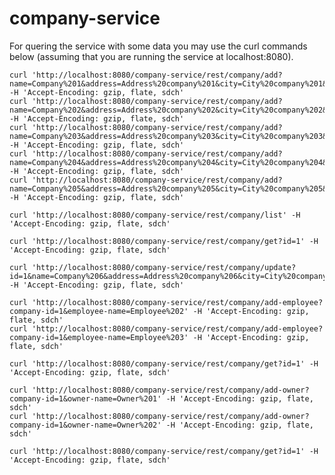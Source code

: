 # company-service

For quering the service with some data you may use the curl commands below (assuming that you are running the service at localhost:8080).

	curl 'http://localhost:8080/company-service/rest/company/add?name=Company%201&address=Address%20company%201&city=City%20company%201&country=Country%20company%201&employees=Employee%201' -H 'Accept-Encoding: gzip, flate, sdch'
	curl 'http://localhost:8080/company-service/rest/company/add?name=Company%202&address=Address%20company%202&city=City%20company%202&country=Country%20company%202&email=email@company2.com&employees=Employee%201,Employee%202' -H 'Accept-Encoding: gzip, flate, sdch'
	curl 'http://localhost:8080/company-service/rest/company/add?name=Company%203&address=Address%20company%203&city=City%20company%203&country=Country%20company%203&email=email@company3.com&phone=99999999&employees=Employee%201,Employee%202' -H 'Accept-Encoding: gzip, flate, sdch'
	curl 'http://localhost:8080/company-service/rest/company/add?name=Company%204&address=Address%20company%204&city=City%20company%204&country=Country%20company%204&email=email@company4.com&phone=99999999&employees=Employee%201' -H 'Accept-Encoding: gzip, flate, sdch'
	curl 'http://localhost:8080/company-service/rest/company/add?name=Company%205&address=Address%20company%205&city=City%20company%205&country=Country%20company%205&email=email@company5.com&phone=99999999&employees=Employee%201,Employee%202,Employee%203' -H 'Accept-Encoding: gzip, flate, sdch'
	
	curl 'http://localhost:8080/company-service/rest/company/list' -H 'Accept-Encoding: gzip, flate, sdch'
	
	curl 'http://localhost:8080/company-service/rest/company/get?id=1' -H 'Accept-Encoding: gzip, flate, sdch'
	
	curl 'http://localhost:8080/company-service/rest/company/update?id=1&name=Company%206&address=Address%20company%206&city=City%20company%206&country=Country%20company%206' -H 'Accept-Encoding: gzip, flate, sdch'
	
	curl 'http://localhost:8080/company-service/rest/company/add-employee?company-id=1&employee-name=Employee%202' -H 'Accept-Encoding: gzip, flate, sdch'
	curl 'http://localhost:8080/company-service/rest/company/add-employee?company-id=1&employee-name=Employee%203' -H 'Accept-Encoding: gzip, flate, sdch'
	
	curl 'http://localhost:8080/company-service/rest/company/get?id=1' -H 'Accept-Encoding: gzip, flate, sdch'
	
	curl 'http://localhost:8080/company-service/rest/company/add-owner?company-id=1&owner-name=Owner%201' -H 'Accept-Encoding: gzip, flate, sdch'
	curl 'http://localhost:8080/company-service/rest/company/add-owner?company-id=1&owner-name=Owner%202' -H 'Accept-Encoding: gzip, flate, sdch'
	
	curl 'http://localhost:8080/company-service/rest/company/get?id=1' -H 'Accept-Encoding: gzip, flate, sdch'
	
